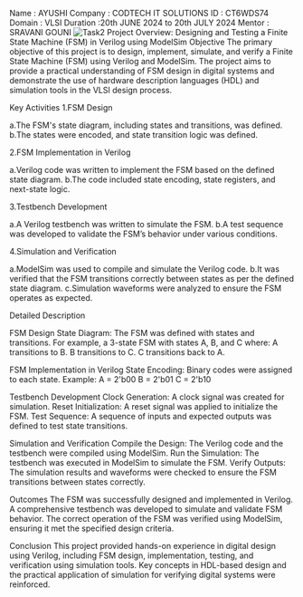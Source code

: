 Name : AYUSHI  Company : CODTECH IT SOLUTIONS ID : CT6WDS74 Domain : VLSI Duration :20th JUNE 2024 to 20th JULY 2024 Mentor : SRAVANI GOUNI
![Task2](https://github.com/ayushiraj0/CODTECH-Task2/assets/156299726/aa8b035c-2cef-4eed-913a-2e9dd1d42bbb)
Project Overview: Designing and Testing a Finite State Machine (FSM) in Verilog using ModelSim
Objective
The primary objective of this project is to design, implement, simulate, and verify a Finite State Machine (FSM) using Verilog and ModelSim. The project aims to provide a practical understanding of FSM design in digital systems and demonstrate the use of hardware description languages (HDL) and simulation tools in the VLSI design process.

Key Activities
1.FSM Design

a.The FSM's state diagram, including states and transitions, was defined.
b.The states were encoded, and state transition logic was defined.

2.FSM Implementation in Verilog

a.Verilog code was written to implement the FSM based on the defined state diagram.
b.The code included state encoding, state registers, and next-state logic.

3.Testbench Development

a.A Verilog testbench was written to simulate the FSM.
b.A test sequence was developed to validate the FSM’s behavior under various conditions.

4.Simulation and Verification

a.ModelSim was used to compile and simulate the Verilog code.
b.It was verified that the FSM transitions correctly between states as per the defined state diagram.
c.Simulation waveforms were analyzed to ensure the FSM operates as expected.

Detailed Description

FSM Design
State Diagram: The FSM was defined with states and transitions. 
For example, a 3-state FSM with states A, B, and C where:
A transitions to B.
B transitions to C.
C transitions back to A.

FSM Implementation in Verilog
State Encoding: Binary codes were assigned to each state. 
Example:
A = 2'b00
B = 2'b01
C = 2'b10

Testbench Development
Clock Generation: A clock signal was created for simulation.
Reset Initialization: A reset signal was applied to initialize the FSM.
Test Sequence: A sequence of inputs and expected outputs was defined to test state transitions.

Simulation and Verification
Compile the Design: The Verilog code and the testbench were compiled using ModelSim.
Run the Simulation: The testbench was executed in ModelSim to simulate the FSM.
Verify Outputs: The simulation results and waveforms were checked to ensure the FSM transitions between states correctly.

Outcomes
The FSM was successfully designed and implemented in Verilog.
A comprehensive testbench was developed to simulate and validate FSM behavior.
The correct operation of the FSM was verified using ModelSim, ensuring it met the specified design criteria.

Conclusion
This project provided hands-on experience in digital design using Verilog, including FSM design, implementation, testing, and verification using simulation tools. Key concepts in HDL-based design and the practical application of simulation for verifying digital systems were reinforced.
